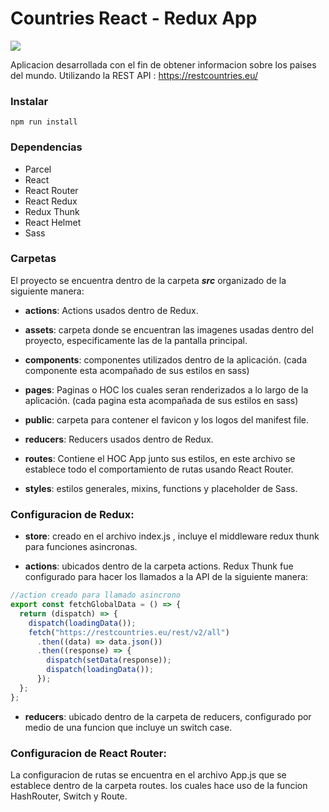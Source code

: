 # **Countries React - Redux App**

[![](https://jdbq2.github.io/myportafolio/assets/countries_app.1083d03a07b80ef63f79ede052b2685a.png)](http://https://jdbq2.github.io/myportafolio/assets/countries_app.1083d03a07b80ef63f79ede052b2685a.png)

Aplicacion desarrollada con el fin de obtener informacion sobre los paises del mundo. Utilizando la REST API : https://restcountries.eu/



### Instalar

    npm run install

### Dependencias 
- Parcel
- React
- React Router
- React Redux
- Redux Thunk
- React Helmet
- Sass

### Carpetas

El proyecto se encuentra dentro de la carpeta ***src*** organizado de la siguiente manera:

- **actions**: Actions usados dentro de Redux.

- **assets**: carpeta donde se encuentran las imagenes usadas dentro del proyecto, especificamente las de la pantalla principal.

- **components**: componentes utilizados dentro de la aplicación. (cada componente esta acompañado de sus estilos en sass)

- **pages**: Paginas o HOC los cuales seran renderizados a lo largo de la aplicación. (cada pagina esta acompañada de sus estilos en sass)

- **public**: carpeta para contener el favicon y los logos del manifest file.

- **reducers**: Reducers usados dentro de Redux.

- **routes**:  Contiene el HOC App junto sus estilos, en este archivo se establece todo el comportamiento de rutas usando React Router.

- **styles**: estilos generales, mixins, functions y placeholder de Sass.

### Configuracion de Redux:

- **store**: creado en el archivo index.js , incluye el middleware redux thunk para funciones asincronas.

- **actions**: ubicados dentro de la carpeta actions. Redux Thunk fue configurado para hacer los llamados a la API de la siguiente manera:

```javascript
//action creado para llamado asincrono
export const fetchGlobalData = () => {
  return (dispatch) => {
    dispatch(loadingData());
    fetch("https://restcountries.eu/rest/v2/all")
      .then((data) => data.json())
      .then((response) => {
        dispatch(setData(response));
        dispatch(loadingData());
      });
  };
};
```
- **reducers**: ubicado dentro de la carpeta de reducers, configurado por medio de una funcion que incluye un switch case.

### Configuracion de React Router:

La configuracion de rutas se encuentra en el archivo App.js que se establece dentro de la carpeta routes. los cuales hace uso de la funcion HashRouter, Switch y Route.
